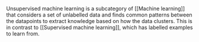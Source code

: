 Unsupervised machine learning is a subcategory of [[Machine learning]] that
considers a set of unlabelled data and finds common patterns between the
datapoints to extract knowledge based on how the data clusters. This is in
contrast to [[Supervised machine learning]], which has labelled examples to
learn from.
